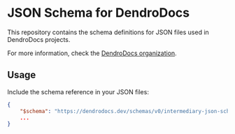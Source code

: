 # JSON Schema for DendroDocs

This repository contains the schema definitions for JSON files used in DendroDocs projects.

For more information, check the [DendroDocs organization](https://github.com/DendroDocs).

## Usage

Include the schema reference in your JSON files:

```json
{
    "$schema": "https://dendrodocs.dev/schemas/v0/intermediary-json-schema.json",
    ...
}
```
